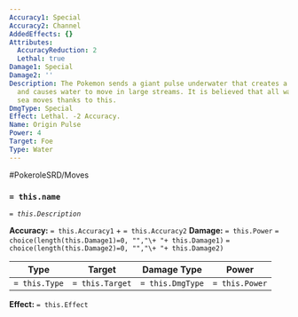 ```yaml
---
Accuracy1: Special
Accuracy2: Channel
AddedEffects: {}
Attributes:
  AccuracyReduction: 2
  Lethal: true
Damage1: Special
Damage2: ''
Description: The Pokemon sends a giant pulse underwater that creates a chain reaction
  and causes water to move in large streams. It is believed that all water in the
  sea moves thanks to this.
DmgType: Special
Effect: Lethal. -2 Accuracy.
Name: Origin Pulse
Power: 4
Target: Foe
Type: Water
---
```


#PokeroleSRD/Moves

### `= this.name` 
*`= this.Description`*

**Accuracy:** `= this.Accuracy1` + `= this.Accuracy2`
**Damage:** `= this.Power` `= choice(length(this.Damage1)=0, "","\+ "+ this.Damage1)` `= choice(length(this.Damage2)=0, "","\+ "+ this.Damage2)`

| Type          | Target          | Damage Type          | Power          |
| ------------- | --------------- | ---------------- | -------------- |
| `= this.Type` | `= this.Target` | `= this.DmgType` | `= this.Power` | 

**Effect:** `= this.Effect`